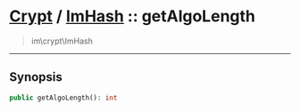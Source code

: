 # [Crypt](crypt.md) / [ImHash](crypt-ImHash.md) :: getAlgoLength
 > im\crypt\ImHash
____

## Synopsis
```php
public getAlgoLength(): int
```
